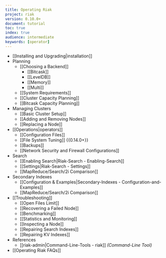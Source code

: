 ```yaml
---
title: Operating Riak
project: riak
version: 0.10.0+
document: tutorial
toc: true
index: true
audience: intermediate
keywords: [operator]
---
```


* [[Installing and Upgrading|installation]]
* Planning
  * [[Choosing a Backend]]
     * [[Bitcask]]
     * [[LevelDB]]
     * [[Memory]]
     * [[Multi]]
  * [[System Requirements]]
  * [[Cluster Capacity Planning]]
  * [[Bitcask Capacity Planning]]
* Managing Clusters
  * [[Basic Cluster Setup]]
  * [[Adding and Removing Nodes]]
  * [[Replacing a Node]]
* [[Operations|operators]]
  * [[Configuration Files]]
  * [[File System Tuning]] {{0.14.0+}}
  * [[Backups]]
  * [[Network Security and Firewall Configurations]]
* Search
  * [[Enabling Search|Riak-Search - Enabling-Search]]
  * [[Settings|Riak-Search - Settings]]
  * [[MapReduce/Search/2i Comparison]]
* Secondary Indexes
  * [[Configuration &amp; Examples|Secondary-Indexes - Configuration-and-Examples]]
  * [[MapReduce/Search/2i Comparison]]
* [[Troubleshooting]]
  * [[Open Files Limit]]
  * [[Recovering a Failed Node]]
  * [[Benchmarking]]
  * [[Statistics and Monitoring]]
  * [[Inspecting a Node]]
  * [[Repairing Search Indexes]]
  * [[Repairing KV Indexes]]
* References
  * [[riak-admin|Command-Line-Tools - riak]] *(Command-Line Tool)*
* [[Operating Riak FAQs]]

